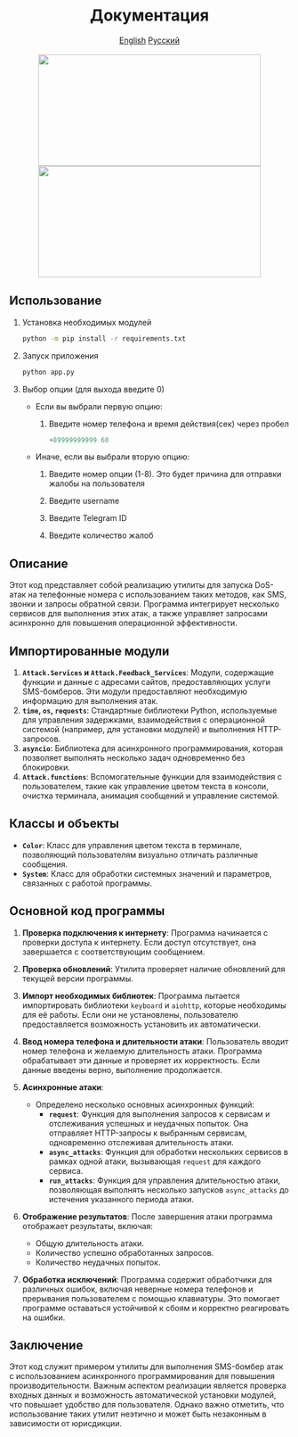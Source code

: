<h1 align="center">Документация</h1>
<div align="center">
    <a href="/README.md">English</a>
    <a href="/README_ru.md">Русский</a>
    <br><br>
    <img src="https://github.com/user-attachments/assets/9b694a20-7473-4ab5-a972-edda0c085de2" align="center" width="400" height="200" />
    <img src="https://github.com/user-attachments/assets/86685579-d395-4c09-860b-9082a397921a" align="center" width="400" height="200" />
</div>

## Использование

1. Установка необходимых модулей

    ```sh
    python -m pip install -r requirements.txt
    ```
    
2. Запуск приложения

    ```sh
    python app.py
    ```
    
3. Выбор опции (для выхода введите 0)

    - Если вы выбрали первую опцию: 

        1.  Введите номер телефона и время действия(сек) через пробел

            ```python
            +89999999999 60
            ```
            
    - Иначе, если вы выбрали вторую опцию:

        1. Введите номер опции (1-8). Это будет причина для отправки жалобы на пользователя
        
        2. Введите username
        
        3. Введите Telegram ID
        
        4. Введите количество жалоб
        
## Описание

Этот код представляет собой реализацию утилиты для запуска DoS-атак на телефонные номера с использованием таких методов, как SMS, звонки и запросы обратной связи. Программа интегрирует несколько сервисов для выполнения этих атак, а также управляет запросами асинхронно для повышения операционной эффективности.

## Импортированные модули

1. **`Attack.Services` и `Attack.Feedback_Services`**: Модули, содержащие функции и данные с адресами сайтов, предоставляющих услуги SMS-бомберов. Эти модули предоставляют необходимую информацию для выполнения атак.
2. **`time`, `os`, `requests`**: Стандартные библиотеки Python, используемые для управления задержками, взаимодействия с операционной системой (например, для установки модулей) и выполнения HTTP-запросов.
3. **`asyncio`**: Библиотека для асинхронного программирования, которая позволяет выполнять несколько задач одновременно без блокировки.
4. **`Attack.functions`**: Вспомогательные функции для взаимодействия с пользователем, такие как управление цветом текста в консоли, очистка терминала, анимация сообщений и управление системой.

## Классы и объекты

- **`Color`**: Класс для управления цветом текста в терминале, позволяющий пользователям визуально отличать различные сообщения.
- **`System`**: Класс для обработки системных значений и параметров, связанных с работой программы.

## Основной код программы

1. **Проверка подключения к интернету**: Программа начинается с проверки доступа к интернету. Если доступ отсутствует, она завершается с соответствующим сообщением.

2. **Проверка обновлений**: Утилита проверяет наличие обновлений для текущей версии программы.

3. **Импорт необходимых библиотек**: Программа пытается импортировать библиотеки `keyboard` и `aiohttp`, которые необходимы для её работы. Если они не установлены, пользователю предоставляется возможность установить их автоматически.

4. **Ввод номера телефона и длительности атаки**: Пользователь вводит номер телефона и желаемую длительность атаки. Программа обрабатывает эти данные и проверяет их корректность. Если данные введены верно, выполнение продолжается.

5. **Асинхронные атаки**:
    - Определено несколько основных асинхронных функций:
      - **`request`**: Функция для выполнения запросов к сервисам и отслеживания успешных и неудачных попыток. Она отправляет HTTP-запросы к выбранным сервисам, одновременно отслеживая длительность атаки.
      - **`async_attacks`**: Функция для обработки нескольких сервисов в рамках одной атаки, вызывающая `request` для каждого сервиса.
      - **`run_attacks`**: Функция для управления длительностью атаки, позволяющая выполнять несколько запусков `async_attacks` до истечения указанного периода атаки.

6. **Отображение результатов**: После завершения атаки программа отображает результаты, включая:
   - Общую длительность атаки.
   - Количество успешно обработанных запросов.
   - Количество неудачных попыток.

7. **Обработка исключений**: Программа содержит обработчики для различных ошибок, включая неверные номера телефонов и прерывания пользователем с помощью клавиатуры. Это помогает программе оставаться устойчивой к сбоям и корректно реагировать на ошибки.

## Заключение

Этот код служит примером утилиты для выполнения SMS-бомбер атак с использованием асинхронного программирования для повышения производительности. Важным аспектом реализации является проверка входных данных и возможность автоматической установки модулей, что повышает удобство для пользователя. Однако важно отметить, что использование таких утилит неэтично и может быть незаконным в зависимости от юрисдикции.